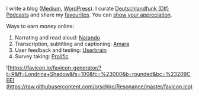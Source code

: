 I write a blog ([Medium](https://medium.com/@orschiro), [WordPress](https://orschiro.wordpress.com/)). I curate [Deutschlandfunk (Dlf) Podcasts](https://player.fm/orschiro/deutschlandfunk) and share my [favourites](https://player.fm/orschiro/favourites/all). You can [show your appreciation](https://www.paypal.me/orschiro).

Ways to earn money online:

1. Narrating and read aloud: [Narando](https://www.narando.com/samples)
2. Transcription, subtitling and captioning: [Amara](https://amara.org/en-gb/recruitment/)
3. User feedback and testing: [Userbrain](https://tester.userbrain.net)
4. Survey taking: [Prolific](https://prolific.ac/participants)

![https://favicon.io/favicon-generator/?t=R&ff=Londrina+Shadow&fs=100&fc=%23000&b=rounded&bc=%23209CEE](https://raw.githubusercontent.com/orschiro/Resonance/master/favicon.ico)
